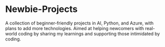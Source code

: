 # Newbie-Projects
A collection of beginner-friendly projects in AI, Python, and Azure, with plans to add more technologies. Aimed at helping newcomers with real-world coding by sharing my learnings and supporting those intimidated by coding.
